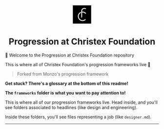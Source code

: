 <p align="center">
  <a href="https://www.christex.foundation">
    <img alt="Christex Foundation favicon" src="https://github.com/christex-foundation/progression-framework/blob/master/src/images/favicon.png?raw=true" width="60" />
  </a>
</p>
<h1 align="center">
    Progression at Christex Foundation
</h1>

🎉 Welcome to the Progression at Christex Foundation repository

This is where all of Christex Foundation's progression frameworks live 💪

> Forked from Monzo's progression framework

**Get stuck? There's a glossary at the bottom of this readme!**

**The `frameworks` folder is what you want to pay attention to!**

This is where all of our progression frameworks live. Head inside, and you'll see folders associated to headlines (like design and engineering).

Inside these folders, you'll see files representing a job (like `designer.md`).

---
